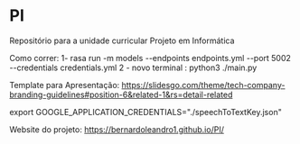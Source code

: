 # PI
Repositório para a unidade curricular Projeto em Informática

Como correr:
1- rasa run -m models --endpoints endpoints.yml --port 5002 --credentials credentials.yml
2 - novo terminal : python3 ./main.py





Template para Apresentação:
https://slidesgo.com/theme/tech-company-branding-guidelines#position-6&related-1&rs=detail-related

export GOOGLE_APPLICATION_CREDENTIALS="./speechToTextKey.json"



Website do projeto:
https://bernardoleandro1.github.io/PI/
